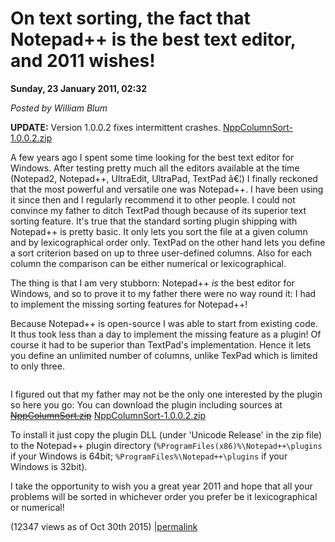# On text sorting, the fact that Notepad++ is the best text editor, and 2011 wishes!  

**Sunday, 23 January 2011, 02:32**

_Posted by William Blum_

**UPDATE:** Version 1.0.0.2 fixes intermittent crashes.
 [NppColumnSort-1.0.0.2.zip](http://william.famille-blum.org/software/nppcolumnsort/NppColumnSort-1.0.0.2.zip)

A few years ago I spent some time looking for the best text editor for Windows. After testing pretty much all the editors available at the time (Notepad2, Notepad++, UltraEdit, UltraPad, TextPad â€¦) I finally reckoned that the most powerful and versatile one was Notepad++. I have been using it since then and I regularly recommend it to other people.
I could not convince my father to ditch TextPad though because of its superior text sorting feature. It's true that the standard sorting plugin shipping with Notepad++ is pretty basic. It only lets you sort the file at a given column and by lexicographical order only.
TextPad on the other hand lets you define a sort criterion based on up to three user-defined columns. Also for each column the comparison can be either numerical or lexicographical.

The thing is that I am very stubborn: Notepad++ *is* the best editor for Windows, and so to prove it to my father there were no way round it: I had to implement the missing sorting features for Notepad++!

Because Notepad++ is open-source I was able to start from existing code. It thus took less than a day to implement the missing feature as a plugin! Of course it had to be superior than TextPad's implementation. Hence it lets you define an unlimited number of columns, unlike TexPad which is limited to only three.

<a href="javascript:openpopup(&#39;http://william.famille-blum.org/software/nppcolumnsort/nppcolumnsort.png&#39;,519,454,false);">
<img src="http://william.famille-blum.org/software/nppcolumnsort/nppcolumnsort.png" alt="" /></a>

I figured out that my father may not be the only one interested by the plugin so here you go: You can download the plugin including sources at 
<del>[NppColumnSort.zip](http://william.famille-blum.org/software/nppcolumnsort/NppColumnSort.zip)</del>
[NppColumnSort-1.0.0.2.zip](http://william.famille-blum.org/software/nppcolumnsort/NppColumnSort-1.0.0.2.zip)

To install it just copy the plugin DLL (under 'Unicode Release' in the zip file) to the Notepad++ plugin directory (`%ProgramFiles(x86)%\Notepad++\plugins` if your Windows is 64bit; `%ProgramFiles%\Notepad++\plugins` if your Windows is 32bit).

I take the opportunity to wish you a great year 2011 and hope that all your problems will be sorted in whichever order you prefer be it lexicographical or numerical!

(12347 views as of Oct 30th 2015)
|[permalink](http://william.famille-blum.org/blog/index.php?entry=entry110123-113226)

